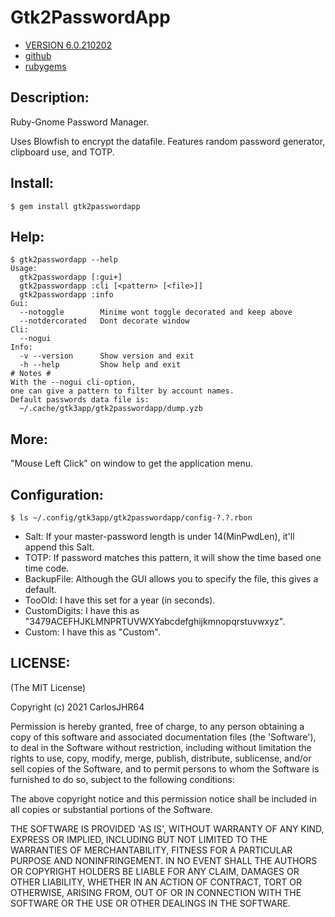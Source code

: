 # Gtk2PasswordApp

* [VERSION 6.0.210202](https://github.com/carlosjhr64/gtk2passwordapp/releases)
* [github](https://github.com/carlosjhr64/gtk2passwordapp)
* [rubygems](https://rubygems.org/gems/gtk2passwordapp)

## Description:

Ruby-Gnome Password Manager.

Uses Blowfish to encrypt the datafile.
Features random password generator, clipboard use, and TOTP.

## Install:

```shell
$ gem install gtk2passwordapp
```

## Help:

```shell
$ gtk2passwordapp --help
Usage:
  gtk2passwordapp [:gui+]
  gtk2passwordapp :cli [<pattern> [<file>]]
  gtk2passwordapp :info
Gui:
  --notoggle     	Minime wont toggle decorated and keep above
  --notdercorated	Dont decorate window
Cli:
  --nogui
Info:
  -v --version   	Show version and exit
  -h --help      	Show help and exit
# Notes #
With the --nogui cli-option,
one can give a pattern to filter by account names.
Default passwords data file is:
  ~/.cache/gtk3app/gtk2passwordapp/dump.yzb
```

## More:

"Mouse Left Click" on window to get the application menu.


## Configuration:

```shell
$ ls ~/.config/gtk3app/gtk2passwordapp/config-?.?.rbon
```

* Salt:  If your master-password length is under 14(MinPwdLen), it'll append this Salt.
* TOTP:  If password matches this pattern, it will show the time based one time code.
* BackupFile:  Although the GUI allows you to specify the file, this gives a default.
* TooOld:  I have this set for a year (in seconds).
* CustomDigits:  I have this as "3479ACEFHJKLMNPRTUVWXYabcdefghijkmnopqrstuvwxyz".
* Custom:  I have this as "Custom".

## LICENSE:

(The MIT License)

Copyright (c) 2021 CarlosJHR64

Permission is hereby granted, free of charge, to any person obtaining
a copy of this software and associated documentation files (the
'Software'), to deal in the Software without restriction, including
without limitation the rights to use, copy, modify, merge, publish,
distribute, sublicense, and/or sell copies of the Software, and to
permit persons to whom the Software is furnished to do so, subject to
the following conditions:

The above copyright notice and this permission notice shall be
included in all copies or substantial portions of the Software.

THE SOFTWARE IS PROVIDED 'AS IS', WITHOUT WARRANTY OF ANY KIND,
EXPRESS OR IMPLIED, INCLUDING BUT NOT LIMITED TO THE WARRANTIES OF
MERCHANTABILITY, FITNESS FOR A PARTICULAR PURPOSE AND NONINFRINGEMENT.
IN NO EVENT SHALL THE AUTHORS OR COPYRIGHT HOLDERS BE LIABLE FOR ANY
CLAIM, DAMAGES OR OTHER LIABILITY, WHETHER IN AN ACTION OF CONTRACT,
TORT OR OTHERWISE, ARISING FROM, OUT OF OR IN CONNECTION WITH THE
SOFTWARE OR THE USE OR OTHER DEALINGS IN THE SOFTWARE.

